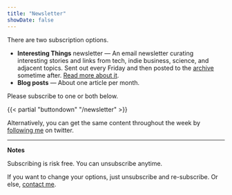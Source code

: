 ```yaml
---
title: "Newsletter"
showDate: false
---
```


There are two subscription options.

* **Interesting Things** newsletter &mdash; An email newsletter curating interesting stories and links from tech, indie business, science, and adjacent topics. Sent out every Friday and then posted to the [archive](/interesting-things/) sometime after. [Read more about it](/blog/interesting-things).
* **Blog posts** &mdash; About one article per month.

Please subscribe to one or both below.

{{< partial "buttondown" "/newsletter" >}}

Alternatively, you can get the same content throughout the week by [following me](https://twitter.com/bengtanAU) on twitter.

----

**Notes**

Subscribing is risk free. You can unsubscribe anytime.

If you want to change your options, just unsubscribe and re-subscribe. Or else, [contact me](/about).

